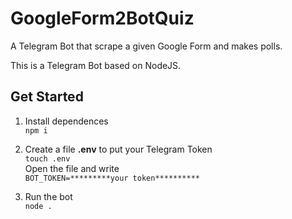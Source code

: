 # GoogleForm2BotQuiz

A Telegram Bot that scrape a given Google Form and makes polls.

This is a Telegram Bot based on NodeJS.

## Get Started

1. Install dependences  
   `npm i`

2. Create a file **.env** to put your Telegram Token  
    `touch .env`  
   Open the file and write  
   `BOT_TOKEN=*********your token**********`

3. Run the bot  
   `node .`
